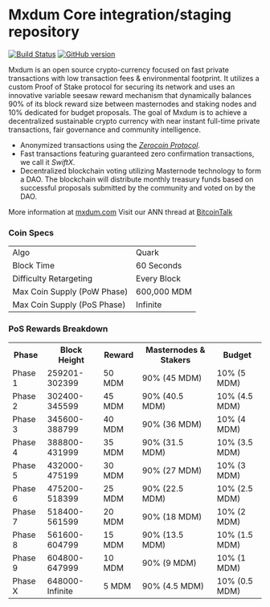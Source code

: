 Mxdum Core integration/staging repository
=====================================

[![Build Status](https://travis-ci.org/Mxdum-Project/Mxdum.svg?branch=master)](https://travis-ci.org/Mxdum-Project/Mxdum) [![GitHub version](https://badge.fury.io/gh/Mxdum-Project%2FMxdum.svg)](https://badge.fury.io/gh/Mxdum-Project%2FMxdum)

Mxdum is an open source crypto-currency focused on fast private transactions with low transaction fees & environmental footprint.  It utilizes a custom Proof of Stake protocol for securing its network and uses an innovative variable seesaw reward mechanism that dynamically balances 90% of its block reward size between masternodes and staking nodes and 10% dedicated for budget proposals. The goal of Mxdum is to achieve a decentralized sustainable crypto currency with near instant full-time private transactions, fair governance and community intelligence.
- Anonymized transactions using the [_Zerocoin Protocol_](http://www.mxdum.com).
- Fast transactions featuring guaranteed zero confirmation transactions, we call it _SwiftX_.
- Decentralized blockchain voting utilizing Masternode technology to form a DAO. The blockchain will distribute monthly treasury funds based on successful proposals submitted by the community and voted on by the DAO.

More information at [mxdum.com](http://www.mxdum.com) Visit our ANN thread at [BitcoinTalk](#)

### Coin Specs
<table>
<tr><td>Algo</td><td>Quark</td></tr>
<tr><td>Block Time</td><td>60 Seconds</td></tr>
<tr><td>Difficulty Retargeting</td><td>Every Block</td></tr>
<tr><td>Max Coin Supply (PoW Phase)</td><td>600,000 MDM</td></tr>
<tr><td>Max Coin Supply (PoS Phase)</td><td>Infinite</td></tr>
</table>

### PoS Rewards Breakdown

<table>
<th>Phase</th><th>Block Height</th><th>Reward</th><th>Masternodes & Stakers</th><th>Budget</th>
<tr><td>Phase 1</td><td>259201-302399</td><td>50 MDM</td><td>90% (45 MDM)</td><td>10% (5 MDM)</td></tr>
<tr><td>Phase 2</td><td>302400-345599</td><td>45 MDM</td><td>90% (40.5 MDM)</td><td>10% (4.5 MDM)</td></tr>
<tr><td>Phase 3</td><td>345600-388799</td><td>40 MDM</td><td>90% (36 MDM)</td><td>10% (4 MDM)</td></tr>
<tr><td>Phase 4</td><td>388800-431999</td><td>35 MDM</td><td>90% (31.5 MDM)</td><td>10% (3.5 MDM)</td></tr>
<tr><td>Phase 5</td><td>432000-475199</td><td>30 MDM</td><td>90% (27 MDM)</td><td>10% (3 MDM)</td></tr>
<tr><td>Phase 6</td><td>475200-518399</td><td>25 MDM</td><td>90% (22.5 MDM)</td><td>10% (2.5 MDM)</td></tr>
<tr><td>Phase 7</td><td>518400-561599</td><td>20 MDM</td><td>90% (18 MDM)</td><td>10% (2 MDM)</td></tr>
<tr><td>Phase 8</td><td>561600-604799</td><td>15 MDM</td><td>90% (13.5 MDM)</td><td>10% (1.5 MDM)</td></tr>
<tr><td>Phase 9</td><td>604800-647999</td><td>10 MDM</td><td>90% (9 MDM)</td><td>10% (1 MDM)</td></tr>
<tr><td>Phase X</td><td>648000-Infinite</td><td>5 MDM</td><td>90% (4.5 MDM)</td><td>10% (0.5 MDM)</td></tr>
</table>
